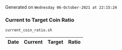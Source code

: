 Generated on `Wednesday 06-October-2021 at 22:15:24`

### Current to Target Coin Ratio
`current_coin_ratio.sh`

Date|Current|Target|Ratio
---|---|---|---
